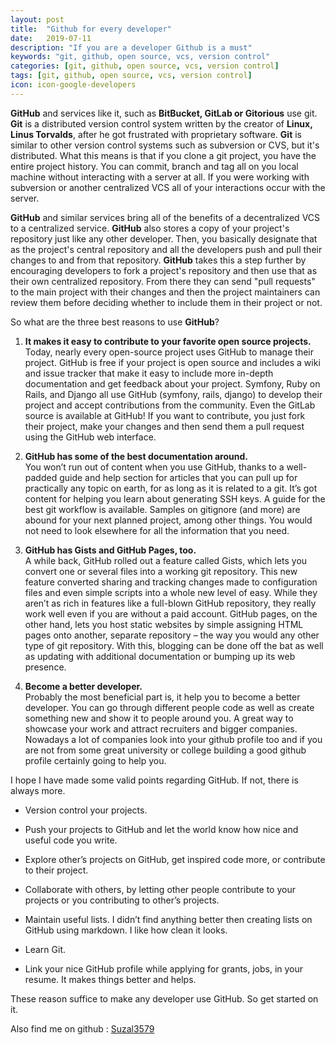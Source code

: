 ```yaml
---
layout: post
title:  "Github for every developer"
date:   2019-07-11
description: "If you are a developer Github is a must"
keywords: "git, github, open source, vcs, version control"
categories: [git, github, open source, vcs, version control]
tags: [git, github, open source, vcs, version control]
icon: icon-google-developers
---
```


**GitHub** and services like it, such as **BitBucket, GitLab or Gitorious** use git. **Git** is a distributed version control system written by the creator of __Linux, Linus Torvalds__, after he got frustrated with proprietary software. **Git** is similar to other version control systems such as subversion or CVS, but it's distributed. What this means is that if you clone a git project, you have the entire project history. You can commit, branch and tag all on you local machine without interacting with a server at all. If you were working with subversion or another centralized VCS all of your interactions occur with the server. 

**GitHub** and similar services bring all of the benefits of a decentralized VCS to a centralized service. **GitHub** also stores a copy of your project's repository just like any other developer. Then, you basically designate that as the project's central repository and all the developers push and pull their changes to and from that repository. **GitHub** takes this a step further by encouraging developers to fork a project's repository and then use that as their own centralized repository. From there they can send "pull requests" to the main project with their changes and then the project maintainers can review them before deciding whether to include them in their project or not.

So what are the three best reasons to use **GitHub**?

1.	__It makes it easy to contribute to your favorite open source projects.__   
Today, nearly every open-source project uses GitHub to manage their project. GitHub is free if your project is open source and includes a wiki and issue tracker that make it easy to include more in-depth documentation and get feedback about your project. Symfony, Ruby on Rails, and Django all use GitHub (symfony, rails, django) to develop their project and accept contributions from the community. Even the GitLab source is available at GitHub! If you want to contribute, you just fork their project, make your changes and then send them a pull request using the GitHub web interface.

2.	__GitHub has some of the best documentation around.__ <br>
You won’t run out of content when you use GitHub, thanks to a well-padded guide and help section for articles that you can pull up for practically any topic on earth, for as long as it is related to a git. It’s got content for helping you learn about generating SSH keys. A guide for the best git workflow is available. Samples on gitignore (and more) are abound for your next planned project, among other things. You would not need to look elsewhere for all the information that you need.

3.	__GitHub has Gists and GitHub Pages, too.__ <br>
A while back, GitHub rolled out a feature called Gists, which lets you convert one or several files into a working git repository. This new feature converted sharing and tracking changes made to configuration files and even simple scripts into a whole new level of easy. While they aren’t as rich in features like a full-blown GitHub repository, they really work well even if you are without a paid account. GitHub pages, on the other hand, lets you host static websites by simple assigning HTML pages onto another, separate repository – the way you would any other type of git repository. With this, blogging can be done off the bat as well as updating with additional documentation or bumping up its web presence.

4.	__Become a better developer.__ <br>
Probably the most beneficial part is, it help you to become a better developer. You can go through different people code as well as create something new and show it to people around you. A great way to showcase your work and attract recruiters and bigger companies. Nowadays a lot of companies look into your github profile too and if you are not from some great university or college building a good github profile certainly going to help you.


I hope I have made some valid points regarding GitHub. If not,  there is always more.

-	Version control your projects.

-	Push your projects to GitHub and let the world know how nice and useful code you write.

-	Explore other’s projects on GitHub, get inspired code more, or contribute to their project.

-	Collaborate with others, by letting other people contribute to your projects or you contributing to other’s projects.

-	Maintain useful lists. I didn’t find anything better then creating lists on GitHub using markdown. I like how clean it looks.

-	Learn Git.

-	Link your nice GitHub profile while applying for grants, jobs, in your resume. It makes things better and helps.


These reason suffice to make any developer use GitHub. So get started on it. 

Also find me on github : [Suzal3579](http://www.github.com/Suzal3579)

